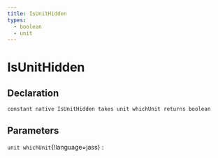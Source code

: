 ```yaml
---
title: IsUnitHidden
types:
  - boolean
  - unit
---
```


# IsUnitHidden

## Declaration

```jass
constant native IsUnitHidden takes unit whichUnit returns boolean
```

## Parameters
`unit whichUnit`{!language=jass}
: 
